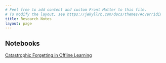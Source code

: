 ```yaml
---
# Feel free to add content and custom Front Matter to this file.
# To modify the layout, see https://jekyllrb.com/docs/themes/#overriding-theme-defaults
title: Research Notes
layout: page
---
```


## Notebooks
[Catastrophic Forgetting in Offline Learning](offline-learning.md)